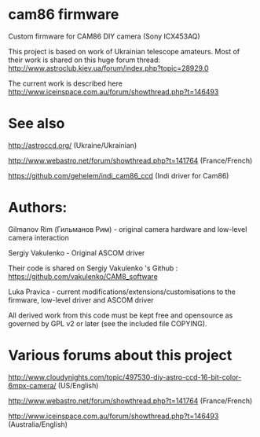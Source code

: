 # cam86 firmware
Custom firmware for CAM86 DIY camera (Sony ICX453AQ)

This project is based on work of Ukrainian telescope amateurs.
Most of their work is shared on this huge forum thread:
http://www.astroclub.kiev.ua/forum/index.php?topic=28929.0

The current work is described here
http://www.iceinspace.com.au/forum/showthread.php?t=146493

# See also
http://astroccd.org/
(Ukraine/Ukrainian)

http://www.webastro.net/forum/showthread.php?t=141764
(France/French)

https://github.com/gehelem/indi_cam86_ccd
(Indi driver for Cam86)

# Authors:
Gilmanov Rim (Гильманов Рим) - original camera hardware and low-level camera interaction

Sergiy Vakulenko - Original ASCOM driver 

Their code is shared on Sergiy Vakulenko 's Github :
https://github.com/vakulenko/CAM8_software


Luka Pravica - current modifications/extensions/customisations to the firmware, low-level driver and ASCOM driver

All derived work from this code must be kept free and opensource as governed by GPL v2 or later (see the included file COPYING).

# Various forums about this project
http://www.cloudynights.com/topic/497530-diy-astro-ccd-16-bit-color-6mpx-camera/
(US/English)

http://www.webastro.net/forum/showthread.php?t=141764
(France/French)

http://www.iceinspace.com.au/forum/showthread.php?t=146493
(Australia/English)
